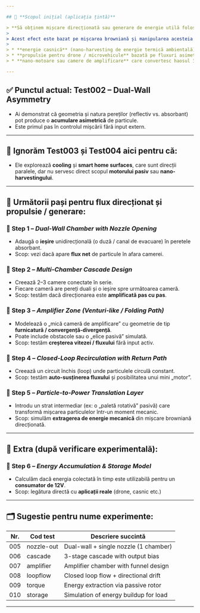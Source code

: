 ```yaml
---

## 🎯 **Scopul inițial (aplicația țintă)**

> **Să obținem mișcare direcționată sau generare de energie utilă folosind doar geometrie și interacțiuni pasive între particule și pereți, fără input energetic extern**.
>
> Acest efect este bazat pe mișcarea browniană și manipularea acesteia prin design (e.g. pereți asimetrici), cu aplicații directe în:
>
> * **energie casnică** (nano-harvesting de energie termică ambientală),
> * **propulsie pentru drone / microvehicule** bazată pe fluxuri asimetrice,
> * **nano-motoare sau camere de amplificare** care convertesc haosul în mișcare ordonată (flux direcționat).

---
```


## ✅ Punctul actual: **Test002 – Dual-Wall Asymmetry**

- Ai demonstrat că geometria și natura pereților (reflectiv vs. absorbant) pot produce o **acumulare asimetrică** de particule.
- Este primul pas în controlul mișcării fără input extern.

---

## 🔄 **Ignorăm Test003 și Test004** aici pentru că:

- Ele explorează **cooling** și **smart home surfaces**, care sunt direcții paralele, dar nu servesc direct scopul **motorului pasiv** sau **nano-harvestingului**.

---

## 🧭 Următorii pași pentru flux direcționat și propulsie / generare:

### 🔹 **Step 1** – _Dual-Wall Chamber with Nozzle Opening_

- Adaugă o **ieșire** unidirecțională (o duză / canal de evacuare) în peretele absorbant.
- Scop: vezi dacă apare **flux net** de particule în afara camerei.

### 🔹 **Step 2** – _Multi-Chamber Cascade Design_

- Creează 2–3 camere conectate în serie.
- Fiecare cameră are pereți duali și o ieșire spre următoarea cameră.
- Scop: testăm dacă direcționarea este **amplificată pas cu pas**.

### 🔹 **Step 3** – _Amplifier Zone (Venturi-like / Folding Path)_

- Modelează o „mică cameră de amplificare” cu geometrie de tip **furnicatură / convergență-divergență**.
- Poate include obstacole sau o „elice pasivă” simulată.
- Scop: testăm **creșterea vitezei / fluxului** fără input activ.

### 🔹 **Step 4** – _Closed-Loop Recirculation with Return Path_

- Creează un circuit închis (loop) unde particulele circulă constant.
- Scop: testăm **auto-susținerea fluxului** și posibilitatea unui mini „motor”.

### 🔹 **Step 5** – _Particle-to-Power Translation Layer_

- Introdu un strat intermediar (ex: o „paletă rotativă” pasivă) care transformă mișcarea particulelor într-un moment mecanic.
- Scop: simulăm **extragerea de energie mecanică** din mișcare browniană direcționată.

---

## 🔄 Extra (după verificare experimentală):

### 🔹 **Step 6** – _Energy Accumulation & Storage Model_

- Calculăm dacă energia colectată în timp este utilizabilă pentru un **consumator de 12V**.
- Scop: legătura directă cu **aplicații reale** (drone, casnic etc.)

---

## 🗂 Sugestie pentru nume experimente:

| Nr. | Cod test   | Descriere succintă                    |
| --- | ---------- | ------------------------------------- |
| 005 | nozzle-out | Dual-wall + single nozzle (1 chamber) |
| 006 | cascade    | 3-stage cascade with output bias      |
| 007 | amplifier  | Amplifier chamber with funnel design  |
| 008 | loopflow   | Closed loop flow + directional drift  |
| 009 | torque     | Energy extraction via passive rotor   |
| 010 | storage    | Simulation of energy buildup for load |

---
